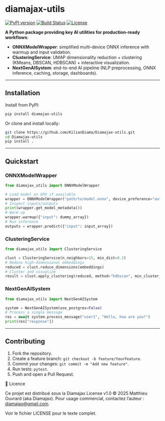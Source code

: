 # diamajax-utils

[![PyPI version](https://img.shields.io/pypi/v/diamajax-utils)](https://pypi.org/project/diamajax-utils) [![Build Status](https://github.com/KilianDiama/Diamajax-utils/workflows/CI/badge.svg)](https://github.com/KilianDiama/Diamajax-utils/actions) [![License](https://img.shields.io/github/license/KilianDiama/Diamajax-utils)](LICENSE)

**A Python package providing key AI utilities for production-ready workflows**:

- **ONNXModelWrapper**: simplified multi-device ONNX inference with warmup and input validation.
- **ClusteringService**: UMAP dimensionality reduction + clustering (KMeans, DBSCAN, HDBSCAN) + interactive visualization.
- **NextGenAISystem**: end-to-end AI pipeline (NLP preprocessing, ONNX inference, caching, storage, dashboards).

---

## Installation

Install from PyPI:

```bash
pip install diamajax-utils
```

Or clone and install locally:

```bash
git clone https://github.com/KilianDiama/Diamajax-utils.git
cd Diamajax-utils
pip install .
```

---

## Quickstart

### ONNXModelWrapper

```python
from diamajax_utils import ONNXModelWrapper

# Load model on GPU if available
wrapper = ONNXModelWrapper("path/to/model.onnx", device_preference="auto")
# Inspect inputs/outputs
print(wrapper.get_model_metadata())
# Warm up
wrapper.warmup({"input": dummy_array})
# Run inference
outputs = wrapper.predict({"input": input_array})
```

### ClusteringService

```python
from diamajax_utils import ClusteringService

clust = ClusteringService(n_neighbors=15, min_dist=0.1)
# Reduce high-dimensional embeddings
reduced = clust.reduce_dimensions(embeddings)
# Cluster and visualize
result = clust.apply_clustering(reduced, method="hdbscan", min_cluster_size=5)
```

### NextGenAISystem

```python
from diamajax_utils import NextGenAISystem

system = NextGenAISystem(use_postgres=False)
# Process a single message
res = await system.process_message("user1", "Hello, how are you?")
print(res["response"])
```

---

## Contributing

1. Fork the repository.
2. Create a feature branch: `git checkout -b feature/YourFeature`.
3. Commit your changes: `git commit -m "Add new feature"`.
4. Run tests: `pytest`.
5. Push and open a Pull Request.

📄 Licence

Ce projet est distribué sous la Diamajax License v1.0 © 2025 Matthieu Ouvrard (aka Diamajax).
Pour usage commercial, contactez l’auteur : diamajax@gmail.com.

Voir le fichier LICENSE pour le texte complet.



